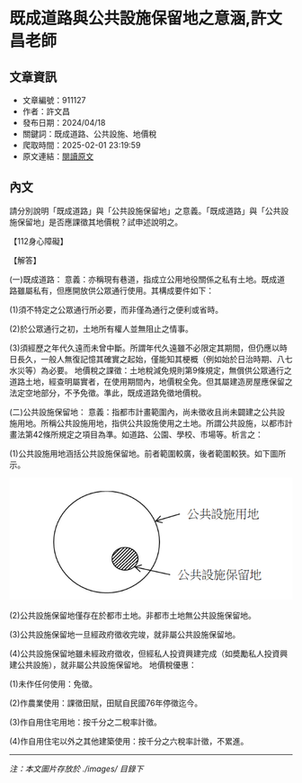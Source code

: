 # 既成道路與公共設施保留地之意涵,許文昌老師

## 文章資訊
- 文章編號：911127
- 作者：許文昌
- 發布日期：2024/04/18
- 關鍵詞：既成道路、公共設施、地價稅
- 爬取時間：2025-02-01 23:19:59
- 原文連結：[閱讀原文](https://real-estate.get.com.tw/Columns/detail.aspx?no=911127)

## 內文


請分別說明「既成道路」與「公共設施保留地」之意義。「既成道路」與「公共設施保留地」是否應課徵其地價稅？試申述說明之。


【112身心障礙】


【解答】


(一)既成道路：
意義：亦稱現有巷道，指成立公用地役關係之私有土地。既成道路雖屬私有，但應開放供公眾通行使用。其構成要件如下：


(1)須不特定之公眾通行所必要，而非僅為通行之便利或省時。


(2)於公眾通行之初，土地所有權人並無阻止之情事。


(3)須經歷之年代久遠而未曾中斷。所謂年代久遠雖不必限定其期間，但仍應以時日長久，一般人無復記憶其確實之起始，僅能知其梗概（例如始於日治時期、八七水災等）為必要。
地價稅之課徵：土地稅減免規則第9條規定，無償供公眾通行之道路土地，經查明屬實者，在使用期間內，地價稅全免。但其屬建造房屋應保留之法定空地部分，不予免徵。準此，既成道路免徵地價稅。


(二)公共設施保留地：
意義：指都市計畫範圍內，尚未徵收且尚未闢建之公共設施用地。所稱公共設施用地，指供公共設施使用之土地。所謂公共設施，以都市計畫法第42條所規定之項目為準。如道路、公園、學校、市場等。析言之：


(1)公共設施用地涵括公共設施保留地。前者範圍較廣，後者範圍較狹。如下圖所示。



![圖片](./images/911127_521fcb6a88abe401cdf36c8a9e5133b3.png)

(2)公共設施保留地僅存在於都市土地。非都市土地無公共設施保留地。


(3)公共設施保留地一旦經政府徵收完竣，就非屬公共設施保留地。


(4)公共設施保留地雖未經政府徵收，但經私人投資興建完成（如奬勵私人投資興建公共設施），就非屬公共設施保留地。
地價稅優惠：


(1)未作任何使用：免徵。


(2)作農業使用：課徵田賦，田賦自民國76年停徵迄今。


(3)作自用住宅用地：按千分之二稅率計徵。


(4)作自用住宅以外之其他建築使用：按千分之六稅率計徵，不累進。

---
*注：本文圖片存放於 ./images/ 目錄下*
